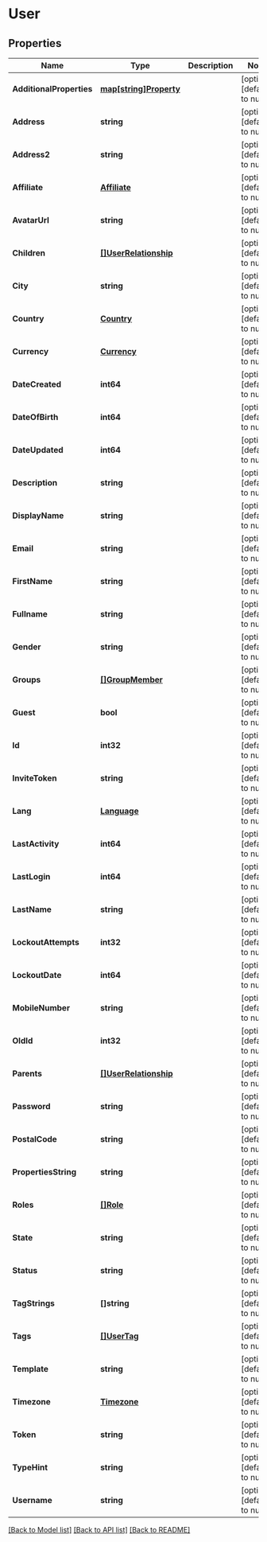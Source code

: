 # User

## Properties
Name | Type | Description | Notes
------------ | ------------- | ------------- | -------------
**AdditionalProperties** | [**map[string]Property**](Property.md) |  | [optional] [default to null]
**Address** | **string** |  | [optional] [default to null]
**Address2** | **string** |  | [optional] [default to null]
**Affiliate** | [**Affiliate**](Affiliate.md) |  | [optional] [default to null]
**AvatarUrl** | **string** |  | [optional] [default to null]
**Children** | [**[]UserRelationship**](UserRelationship.md) |  | [optional] [default to null]
**City** | **string** |  | [optional] [default to null]
**Country** | [**Country**](Country.md) |  | [optional] [default to null]
**Currency** | [**Currency**](Currency.md) |  | [optional] [default to null]
**DateCreated** | **int64** |  | [optional] [default to null]
**DateOfBirth** | **int64** |  | [optional] [default to null]
**DateUpdated** | **int64** |  | [optional] [default to null]
**Description** | **string** |  | [optional] [default to null]
**DisplayName** | **string** |  | [optional] [default to null]
**Email** | **string** |  | [optional] [default to null]
**FirstName** | **string** |  | [optional] [default to null]
**Fullname** | **string** |  | [optional] [default to null]
**Gender** | **string** |  | [optional] [default to null]
**Groups** | [**[]GroupMember**](GroupMember.md) |  | [optional] [default to null]
**Guest** | **bool** |  | [optional] [default to null]
**Id** | **int32** |  | [optional] [default to null]
**InviteToken** | **string** |  | [optional] [default to null]
**Lang** | [**Language**](Language.md) |  | [optional] [default to null]
**LastActivity** | **int64** |  | [optional] [default to null]
**LastLogin** | **int64** |  | [optional] [default to null]
**LastName** | **string** |  | [optional] [default to null]
**LockoutAttempts** | **int32** |  | [optional] [default to null]
**LockoutDate** | **int64** |  | [optional] [default to null]
**MobileNumber** | **string** |  | [optional] [default to null]
**OldId** | **int32** |  | [optional] [default to null]
**Parents** | [**[]UserRelationship**](UserRelationship.md) |  | [optional] [default to null]
**Password** | **string** |  | [optional] [default to null]
**PostalCode** | **string** |  | [optional] [default to null]
**PropertiesString** | **string** |  | [optional] [default to null]
**Roles** | [**[]Role**](Role.md) |  | [optional] [default to null]
**State** | **string** |  | [optional] [default to null]
**Status** | **string** |  | [optional] [default to null]
**TagStrings** | **[]string** |  | [optional] [default to null]
**Tags** | [**[]UserTag**](UserTag.md) |  | [optional] [default to null]
**Template** | **string** |  | [optional] [default to null]
**Timezone** | [**Timezone**](Timezone.md) |  | [optional] [default to null]
**Token** | **string** |  | [optional] [default to null]
**TypeHint** | **string** |  | [optional] [default to null]
**Username** | **string** |  | [optional] [default to null]

[[Back to Model list]](../README.md#documentation-for-models) [[Back to API list]](../README.md#documentation-for-api-endpoints) [[Back to README]](../README.md)


